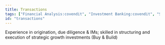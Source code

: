 ```yaml
---
title: Transactions
tags: ["Financial Analysis:covendit", "Investment Banking:covendit", "Strategy:swisscom", "stakeholder communication:crypto", "data science:bachelor-master-physics"]
id: "transactions"
---
```


 Experience in origination, due diligence & IMs; skilled in structuring and execution of strategic growth investments (Buy & Build)